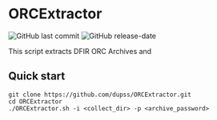 # ORCExtractor

![GitHub last commit](https://img.shields.io/github/last-commit/dupss/ORCExtractor) ![GitHub release-date](https://img.shields.io/github/release-date/dupss/ORCExtractor)  

This script extracts DFIR ORC Archives and

## Quick start 


```
git clone https://github.com/dupss/ORCExtractor.git
cd ORCExtractor
./ORCExtractor.sh -i <collect_dir> -p <archive_password>
```
